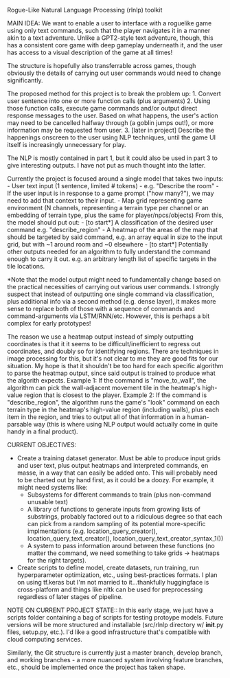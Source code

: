 Rogue-Like Natural Language Processing (rlnlp) toolkit

MAIN IDEA:
We want to enable a user to interface with a roguelike game using only text commands, such that the player navigates it in a manner akin to a text adventure. Unlike a GPT2-style text adventure, though, this has a consistent core game with deep gameplay underneath it, and the user has access to a visual description of the game at all times!

The structure is hopefully also transferrable across games, though obviously the details of carrying out user commands would need to change significantly.

The proposed method for this project is to break the problem up:
    1. Convert user sentence into one or more function calls (plus arguments)
    2. Using those function calls, execute game commands and/or output direct response messages to the user. Based on what happens, the user's action may need to be cancelled halfway through (a goblin jumps out!), or more information may be requested from user.
    3. [later in project] Describe the happenings onscreen to the user using NLP techniques, until the game UI itself is increasingly unnecessary for play.

The NLP is mostly contained in part 1, but it could also be used in part 3 to give interesting outputs. I have not put as much thought into the latter.

Currently the project is focused around a single model that takes two inputs:
    - User text input (1 sentence, limited # tokens)
        - e.g. "Describe the room"
        - If the user input is in response to a game prompt ("how many?"), we may need to add that context to their input.
    - Map grid representing game environment (N channels, representing a terrain type per channel or an embedding of terrain type, plus the same for player/npcs/objects)
From this, the model should put out:
    - [to start*] A classification of the desired user command
        e.g. "describe_region"
    - A heatmap of the areas of the map that should be targeted by said command,
        e.g. an array equal in size to the input grid, but with ~1 around room and ~0 elsewhere
    - [to start*] Potentially other outputs needed for an algorithm to fully understand the command enough to carry it out. 
        e.g. an arbitrary length list of specific targets in the tile locations.

*Note that the model output might need to fundamentally change based on the practical necessities of carrying out various user commands. I strongly suspect that instead of outputting one single command via classification, plus additional info via a second method (e.g. dense layer), it makes more sense to replace both of those with a sequence of commands and command-arguments via LSTM/RNN/etc. However, this is perhaps a bit complex for early prototypes!

The reason we use a heatmap output instead of simply outputting coordinates is that it it seems to be difficult/inefficient to regress out coordinates, and doubly so for identifying regions. There are techniques in image processing for this, but it's not clear to me they are good fits for our situation. My hope is that it shouldn't be too hard for each specific algorithm to parse the heatmap output, since said output is trained to produce what the algorith expects. 
Example 1: If the command is "move_to_wall", the algorithm can pick the wall-adjacent movement tile in the heatmap's high-value region that is closest to the player.
Example 2: If the command is "describe_region", the algorithm runs the game's "look" command on each terrain type in the heatmap's high-value region (including walls), plus each item in the region, and tries to output all of that information in a human-parsable way (this is where using NLP output would actually come in quite handy in a final product).

CURRENT OBJECTIVES: 
- Create a training dataset generator. Must be able to produce input grids and user text, plus output heatmaps and interpreted commands, en masse, in a way that can easily be added onto. This will probably need to be charted out by hand first, as it could be a doozy. For example, it might need systems like:
    - Subsystems for different commands to train (plus non-command unusable text)
    - A library of functions to generate inputs from growing lists of substrings, probably factored out to a ridiculous degree so that each can pick from a random sampling of its potential more-specific implmentations (e.g. location_query_creator(), location_query_text_creator(), location_query_text_creator_syntax_1())
    - A system to pass information around between these functions (no matter the command, we need something to take grids -> heatmaps for the right targets).
- Create scripts to define model, create datasets, run training, run hyperparameter optimization, etc., using best-practices formats. I plan on using tf.keras but I'm not married to it...thankfully huggingface is cross-platform and things like nltk can be used for preprocessing regardless of later stages of pipeline.

NOTE ON CURRENT PROJECT STATE::
In this early stage, we just have a scripts folder containing a bag of scripts for testing protoype models. Future versions will be more structured and installable (src/rlnlp directory w/ __init__.py files, setup.py, etc.). I'd like a good infrastructure that's compatible with cloud computing services.

Similarly, the Git structure is currently just a master branch, develop branch, and working branches - a more nuanced system involving feature branches, etc., should be implemented once the project has taken shape.



